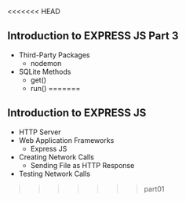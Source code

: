 <<<<<<< HEAD
## Introduction to EXPRESS JS Part 3

- Third-Party Packages
  - nodemon
- SQLite Methods
  - get()
  - run()
=======
## Introduction to EXPRESS JS

- HTTP Server
- Web Application Frameworks
    - Express JS
- Creating Network Calls
    - Sending File as HTTP Response
- Testing Network Calls
>>>>>>> part01
